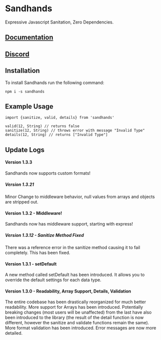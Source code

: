 # Sandhands
Expressive Javascript Sanitation, Zero Dependencies.

## [Documentation](https://l1lith.github.io/Sandhands/)

## [Discord](https://discord.gg/ugBT4XR)

## Installation
To install Sandhands run the following command:

```
npm i -s sandhands
```

## Example Usage
```
import {sanitize, valid, details} from 'sandhands'

valid(12, String) // returns false
sanitize(12, String) // throws error with message "Invalid Type"
details(12, String) // returns ["Invalid Type"]
```

## Update Logs

#### Version 1.3.3
Sandhands now supports custom formats!

##### Version 1.3.21
Minor Change to middleware behavior, null values from arrays and objects are stripped out.

#### Version 1.3.2 - Middleware!
Sandhands now has middleware support, starting with express!

##### Version 1.3.12 - Sanitize Method Fixed
There was a reference error in the sanitize method causing it to fail completely. This has been fixed.

#### Version 1.3.1 - setDefault
A new method called setDefault has been introduced. It allows you to override the default settings for each data type.

#### Version 1.3.0 - Readability, Array Support, Details, Validation
The entire codebase has been drastically reorganized for much better readability. More support for Arrays has been introduced. Potentially breaking changes (most users will be unaffected) from the last have also been introduced to the library (the result of the detail function is now different, however the sanitize and validate functions remain the same). More format validation has been introduced. Error messages are now more detailed.
